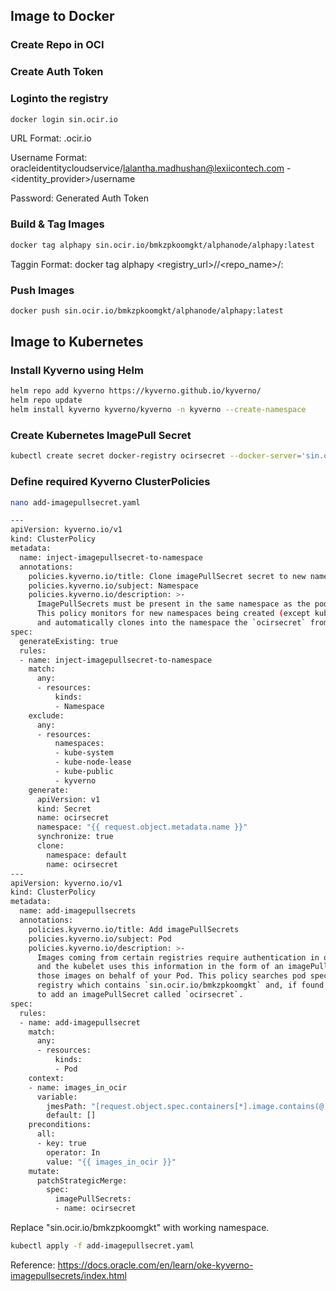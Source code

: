 ## Image to Docker
### Create Repo in OCI

### Create Auth Token

### Loginto the registry
```bash
docker login sin.ocir.io
```
URL Format: <regioncode>.ocir.io

Username Format: oracleidentitycloudservice/lalantha.madhushan@lexiicontech.com - <identity_provider>/username

Password: Generated Auth Token

### Build & Tag Images
```bash
docker tag alphapy sin.ocir.io/bmkzpkoomgkt/alphanode/alphapy:latest
```
Taggin Format: docker tag alphapy <registry_url>/<namespace>/<repo_name>/<image>:<tag>

### Push Images
```bash
docker push sin.ocir.io/bmkzpkoomgkt/alphanode/alphapy:latest
```
## Image to Kubernetes
### Install Kyverno using Helm
```bash
helm repo add kyverno https://kyverno.github.io/kyverno/
helm repo update
helm install kyverno kyverno/kyverno -n kyverno --create-namespace
```

### Create Kubernetes ImagePull Secret
```bash
kubectl create secret docker-registry ocirsecret --docker-server='sin.ocir.io' --docker-username='bmkzpkoomgkt/oracleidentitycloudservice/lalantha.madhushan@lexiicontech.com' --docker-password=')by:toP{YWZ9M1gin-xs'
```
### Define required Kyverno ClusterPolicies
```bash
nano add-imagepullsecret.yaml
```
```bash
---
apiVersion: kyverno.io/v1
kind: ClusterPolicy
metadata:
  name: inject-imagepullsecret-to-namespace
  annotations:
    policies.kyverno.io/title: Clone imagePullSecret secret to new namespaces
    policies.kyverno.io/subject: Namespace
    policies.kyverno.io/description: >-
      ImagePullSecrets must be present in the same namespace as the pods using them.
      This policy monitors for new namespaces being created (except kube-system and kyverno),
      and automatically clones into the namespace the `ocirsecret` from the `default` namespace.
spec:
  generateExisting: true
  rules:
  - name: inject-imagepullsecret-to-namespace
    match:
      any:
      - resources:
          kinds:
          - Namespace
    exclude:
      any:
      - resources:
          namespaces:
          - kube-system
          - kube-node-lease
          - kube-public
          - kyverno
    generate:
      apiVersion: v1
      kind: Secret
      name: ocirsecret
      namespace: "{{ request.object.metadata.name }}"
      synchronize: true
      clone:
        namespace: default
        name: ocirsecret
---
apiVersion: kyverno.io/v1
kind: ClusterPolicy
metadata:
  name: add-imagepullsecrets
  annotations:
    policies.kyverno.io/title: Add imagePullSecrets
    policies.kyverno.io/subject: Pod
    policies.kyverno.io/description: >-
      Images coming from certain registries require authentication in order to pull them,
      and the kubelet uses this information in the form of an imagePullSecret to pull
      those images on behalf of your Pod. This policy searches pod spec for images coming from a
      registry which contains `sin.ocir.io/bmkzpkoomgkt` and, if found, will mutate the Pod
      to add an imagePullSecret called `ocirsecret`.
spec:
  rules:
  - name: add-imagepullsecret
    match:
      any:
      - resources:
          kinds:
          - Pod
    context:
    - name: images_in_ocir
      variable:
        jmesPath: "[request.object.spec.containers[*].image.contains(@, 'sin.ocir.io/bmkzpkoomgkt'), request.object.spec.initContainers[*].image.contains(@, 'sin.ocir.io/bmkzpkoomgkt')][]"
        default: []
    preconditions:
      all:
      - key: true
        operator: In
        value: "{{ images_in_ocir }}"
    mutate:
      patchStrategicMerge:
        spec:
          imagePullSecrets:
          - name: ocirsecret
```
Replace "sin.ocir.io/bmkzpkoomgkt" with working namespace.
```bash
kubectl apply -f add-imagepullsecret.yaml
```

Reference: https://docs.oracle.com/en/learn/oke-kyverno-imagepullsecrets/index.html
